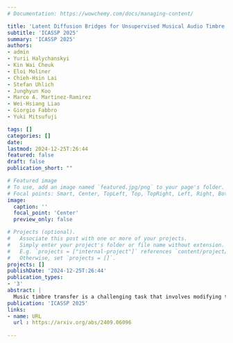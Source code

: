 ```yaml
---
# Documentation: https://wowchemy.com/docs/managing-content/

title: 'Latent Diffusion Bridges for Unsupervised Musical Audio Timbre Transfer'
subtitle: 'ICASSP 2025'
summary: 'ICASSP 2025'
authors:
- admin
- Yurii Halychanskyi
- Kin Wai Cheuk
- Eloi Moliner
- Chieh-Hsin Lai
- Stefan Uhlich
- Junghyun Koo
- Marco A. Martinez-Ramirez
- Wei-Hsiang Liao
- Giorgio Fabbro
- Yuki Mitsufuji

tags: []
categories: []
date: 
lastmod: 2024-12-25T:26:44
featured: false
draft: false
publication_short: ""

# Featured image
# To use, add an image named `featured.jpg/png` to your page's folder.
# Focal points: Smart, Center, TopLeft, Top, TopRight, Left, Right, BottomLeft, Bottom, BottomRight.
image:
  caption: ''
  focal_point: 'Center'
  preview_only: false

# Projects (optional).
#   Associate this post with one or more of your projects.
#   Simply enter your project's folder or file name without extension.
#   E.g. `projects = ["internal-project"]` references `content/project/deep-learning/index.md`.
#   Otherwise, set `projects = []`.
projects: []
publishDate: '2024-12-25T:26:44'
publication_types:
- '3'
abstract: |
  Music timbre transfer is a challenging task that involves modifying the timbral characteristics of an audio signal while preserving its melodic structure. In this paper, we propose a novel method based on dual diffusion bridges, trained using the CocoChorales Dataset, which consists of unpaired monophonic single-instrument audio data. Each diffusion model is trained on a specific instrument with a Gaussian prior. During inference, a model is designated as the source model to map the input audio to its corresponding Gaussian prior, and another model is designated as the target model to reconstruct the target audio from this Gaussian prior, thereby facilitating timbre transfer. We compare our approach against existing unsupervised timbre transfer models such as VAEGAN and Gaussian Flow Bridges (GFB). Experimental results demonstrate that our method achieves both better Fréchet Audio Distance (FAD) and melody preservation, as reflected by lower pitch distances (DPD) compared to VAEGAN and GFB. Additionally, we discover that the noise level from the Gaussian prior, σ, can be adjusted to control the degree of melody preservation and amount of timbre transferred.
publication: 'ICASSP 2025'
links:
- name: URL
  url : https://arxiv.org/abs/2409.06096
  
---
```

